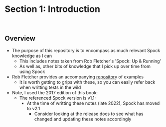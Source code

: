 # Section 1: Introduction

<br>

## Overview
* The purpose of this repository is to encompass as much relevant Spock knowledge as I can
    * This includes notes taken from Rob Fletcher's 'Spock: Up & Running'
    * As well as, other bits of knowledge that I pick up over time from using Spock
* Rob Fletcher provides an accompanying [repository](https://github.com/robfletcher/spock-up-and-running) of examples
    * It is worth getting to grips with these, so you can easily refer back when writting tests in the wild
* Note, I used the 2017 edition of this book:
    * The referenced Spock version is v1.1:
        * At the time of writting these notes (late 2022), Spock has moved to v2.1
            * Consider looking at the release docs to see what has changed and updating these notes accordingly